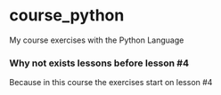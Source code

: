 # course_python
My course exercises with the Python Language

### Why not exists lessons before lesson #4
Because in this course the exercises start on lesson #4
